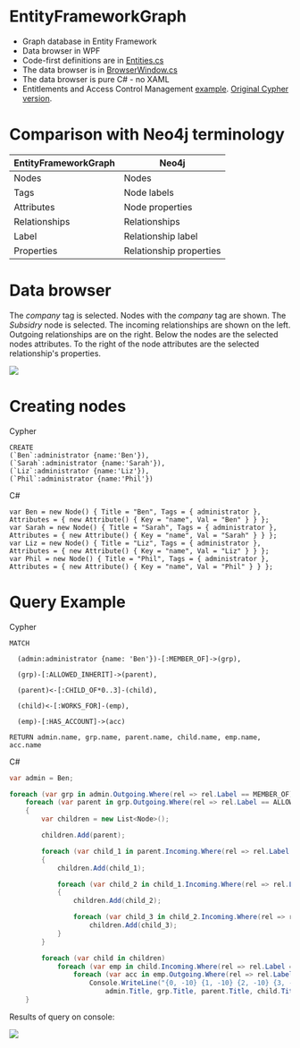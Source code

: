 # EntityFrameworkGraph

* Graph database in Entity Framework
* Data browser in WPF
* Code-first definitions are in [Entities.cs](EntityFrameworkGraph/Entities.cs)
* The data browser is in [BrowserWindow.cs](EntityFrameworkGraph/BrowserWindow.cs)
* The data browser is pure C# - no XAML
* Entitlements and Access Control Management [example](EntityFrameworkGraph/EntitlementsAndAccessControlManagement.cs). [Original Cypher version](http://gist.neo4j.org/?4471127413fd724ed0a3). 

# Comparison with Neo4j terminology

| EntityFrameworkGraph | Neo4j                   |
|----------------------|-------------------------|
| Nodes                | Nodes                   |
| Tags                 | Node labels             |
| Attributes           | Node properties         |
| Relationships        | Relationships           |
| Label                | Relationship label      |
| Properties           | Relationship properties |

# Data browser

The *company* tag is selected. Nodes with the *company* tag are shown. The *Subsidry* node is selected. The incoming relationships are shown on the left. Outgoing relationships are on the right. Below the nodes are the selected nodes attributes. To the right of the node attributes are the selected relationship's properties.

![](http://i.imgur.com/UHyuDNX.png)

# Creating nodes

Cypher

````
CREATE
(`Ben`:administrator {name:'Ben'}),
(`Sarah`:administrator {name:'Sarah'}),
(`Liz`:administrator {name:'Liz'}),
(`Phil`:administrator {name:'Phil'})
````

C#

```
var Ben = new Node() { Title = "Ben", Tags = { administrator }, Attributes = { new Attribute() { Key = "name", Val = "Ben" } } };
var Sarah = new Node() { Title = "Sarah", Tags = { administrator }, Attributes = { new Attribute() { Key = "name", Val = "Sarah" } } };
var Liz = new Node() { Title = "Liz", Tags = { administrator }, Attributes = { new Attribute() { Key = "name", Val = "Liz" } } };
var Phil = new Node() { Title = "Phil", Tags = { administrator }, Attributes = { new Attribute() { Key = "name", Val = "Phil" } } };
```

# Query Example

Cypher

```cypher
MATCH

  (admin:administrator {name: 'Ben'})-[:MEMBER_OF]->(grp),

  (grp)-[:ALLOWED_INHERIT]->(parent),

  (parent)<-[:CHILD_OF*0..3]-(child), 

  (child)<-[:WORKS_FOR]-(emp),

  (emp)-[:HAS_ACCOUNT]->(acc)

RETURN admin.name, grp.name, parent.name, child.name, emp.name, acc.name
```

C#

```C#
var admin = Ben;

foreach (var grp in admin.Outgoing.Where(rel => rel.Label == MEMBER_OF).Select(rel => rel.B))
    foreach (var parent in grp.Outgoing.Where(rel => rel.Label == ALLOWED_INHERIT).Select(rel => rel.B))
    {
        var children = new List<Node>();

        children.Add(parent);

        foreach (var child_1 in parent.Incoming.Where(rel => rel.Label == CHILD_OF).Select(rel => rel.A))
        {
            children.Add(child_1);

            foreach (var child_2 in child_1.Incoming.Where(rel => rel.Label == CHILD_OF).Select(rel => rel.A))
            {
                children.Add(child_2);

                foreach (var child_3 in child_2.Incoming.Where(rel => rel.Label == CHILD_OF).Select(rel => rel.A))
                    children.Add(child_3);                                
            }
        }

        foreach (var child in children)
            foreach (var emp in child.Incoming.Where(rel => rel.Label == WORKS_FOR).Select(rel => rel.A))
                foreach (var acc in emp.Outgoing.Where(rel => rel.Label == HAS_ACCOUNT).Select(rel => rel.B))
                    Console.WriteLine("{0, -10} {1, -10} {2, -10} {3, -10} {4, -10} {5, -10}",
                        admin.Title, grp.Title, parent.Title, child.Title, emp.Title, acc.Title);
    }

```

Results of query on console:

![](http://i.imgur.com/PD6H39r.png)
